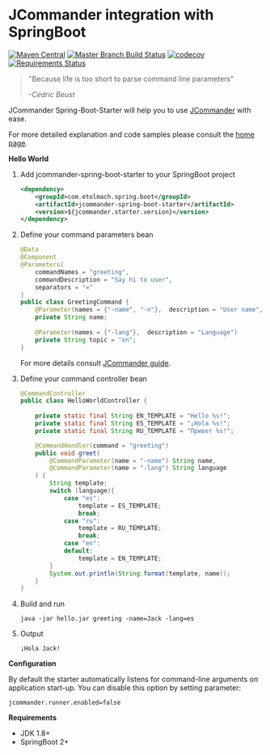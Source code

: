 # JCommander integration with SpringBoot
[![Maven Central](https://img.shields.io/maven-central/v/com.etolmach.spring/jcommander-spring-boot-starter.svg?label=Maven%20Central)](https://search.maven.org/search?q=g:%22com.etolmach.spring%22%20AND%20a:%22jcommander-spring-boot-starter%22)
[![Master Branch Build Status](https://travis-ci.org/etolmach/jcommander-spring-boot-starter.svg?branch=master)](https://travis-ci.org/etolmach/jcommander-spring-boot-starter/builds) 
[![codecov](https://codecov.io/gh/etolmach/jcommander-spring-boot-starter/branch/master/graph/badge.svg)](https://codecov.io/gh/etolmach/jcommander-spring-boot-starter)
[![Requirements Status](https://requires.io/github/etolmach/jcommander-spring-boot-starter/requirements.svg?branch=master)](https://requires.io/github/etolmach/jcommander-spring-boot-starter/requirements/?branch=master)

> "Because life is too short to parse command line parameters"
>
> *-Cédric Beust*

JCommander Spring-Boot-Starter will help you to use [JCommander](http://jcommander.org) with ease.

For more detailed explanation and code samples please consult the [home page](http://jcommander.spring.etolmach.com).

**Hello World**

1. Add jcommander-spring-boot-starter to your SpringBoot project
    ```xml
    <dependency>
        <groupId>com.etolmach.spring.boot</groupId>
        <artifactId>jcommander-spring-boot-starter</artifactId>
        <version>${jcommander.starter.version}</version>
    </dependency>
    ```

2. Define your command parameters bean
    ```java
    @Data
    @Component
    @Parameters(
        commandNames = "greeting",
        commandDescription = "Say hi to user",
        separators = "="
    )
    public class GreetingCommand {
        @Parameter(names = {"-name", "-n"},  description = "User name", required = true)
        private String name;
     
        @Parameter(names = {"-lang"},  description = "Language")
        private String topic = "en";
    }
    ```
    For more details consult [JCommander guide](http://jcommander.org).

3. Define your command controller bean
    ```java
    @CommandController
    public class HelloWorldController {
        
        private static final String EN_TEMPLATE = "Hello %s!";
        private static final String ES_TEMPLATE = "¡Hola %s!";
        private static final String RU_TEMPLATE = "Привет %s!";
    
        @CommandHandler(command = "greeting")
        public void greet(
            @CommandParameter(name = "-name") String name,
            @CommandParameter(name = "-lang") String language
        ) {  
            String template;
            switch (language){  
                case "es":
                    template = ES_TEMPLATE;
                    break;   
                case "ru":
                    template = RU_TEMPLATE;
                    break;   
                case "en":
                default:
                    template = EN_TEMPLATE;
            }
            System.out.println(String.format(template, name));
        }
    }
    ```
4. Build and run
    ```
    java -jar hello.jar greeting -name=Jack -lang=es
    ```
5. Output
    ```
    ¡Hola Jack!
    ```

**Configuration**

By default the starter automatically listens for command-line arguments on application start-up. You can disable this option by setting parameter:
```
jcommander.runner.enabled=false    
```
    
**Requirements**
- JDK 1.8+
- SpringBoot 2+
